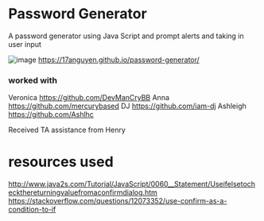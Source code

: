# Password Generator

A password generator using Java Script and prompt alerts and taking in user input 

![image](https://user-images.githubusercontent.com/43556891/229022999-7fda7b7d-b799-4fad-9b2b-e801f5f1429f.png)
https://17anguyen.github.io/password-generator/

### worked with 
Veronica
https://github.com/DevManCryBB
Anna
https://github.com/mercurybased
DJ
https://github.com/iam-dj
Ashleigh
https://github.com/Ashlhc

Received TA assistance from Henry

# resources used
http://www.java2s.com/Tutorial/JavaScript/0060__Statement/Useifelsetocheckthereturningvaluefromaconfirmdialog.htm
https://stackoverflow.com/questions/12073352/use-confirm-as-a-condition-to-if


